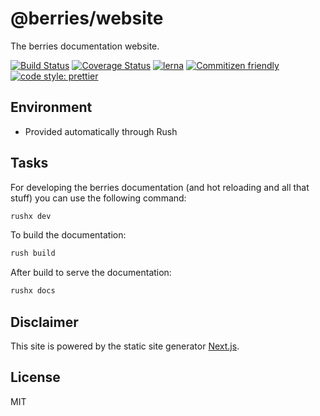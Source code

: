 # @berries/website

The berries documentation website.

[![Build Status][bsurl]][bsimg]
[![Coverage Status][csimg]][csurl]
[![lerna][lnimg]][lnurl]
[![Commitizen friendly][cfimg]][cfurl]
[![code style: prettier][ptimg]][pturl]

## Environment

- Provided automatically through Rush

## Tasks

For developing the berries documentation (and hot reloading and all that stuff) you can use the following command:

```bash
rushx dev
```

To build the documentation:

```bash
rush build
```

After build to serve the documentation:

```bash
rushx docs
```

## Disclaimer

This site is powered by the static site generator [Next.js][nxurl].

## License

MIT

[bsurl]: https://travis-ci.org/MartinHelmut/berries.svg?branch=master
[bsimg]: https://travis-ci.org/MartinHelmut/berries
[csimg]: https://coveralls.io/repos/github/MartinHelmut/berries/badge.svg?branch=master
[csurl]: https://coveralls.io/github/MartinHelmut/berries?branch=master
[lnimg]: https://img.shields.io/badge/maintained%20with-lerna-cc00ff.svg
[lnurl]: https://lernajs.io/
[cfimg]: https://img.shields.io/badge/commitizen-friendly-brightgreen.svg
[cfurl]: http://commitizen.github.io/cz-cli/
[ptimg]: https://img.shields.io/badge/code_style-prettier-ff69b4.svg
[pturl]: https://github.com/prettier/prettier
[nxurl]: https://nextjs.org/
